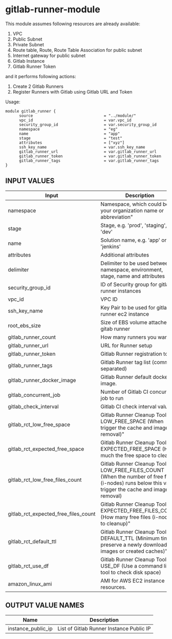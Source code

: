 # gitlab-runner-module

This module assumes following resources are already available:
1. VPC
2. Public Subnet
3. Private Subnet
4. Route table, Route, Route Table Association for public subnet
5. Internet gateway for public subnet
6. Gitlab Instance
7. Gitlab Runner Token

and it performs following actions:
1. Create 2 Gitlab Runners
2. Register Runners with Gitlab using Gitlab URL and Token

Usage:
```
module gitlab_runner {
      source                               = "../module/"
      vpc_id                               = var.vpc_id
      security_group_id                    = var.security_group_id
      namespace                            = "eg"
      name                                 = "app"
      stage                                = "test"
      attributes                           = ["xyz"]
      ssh_key_name                         = var.ssh_key_name
      gitlab_runner_url                    = var.gitlab_runner_url
      gitlab_runner_token                  = var.gitlab_runner_token
      gitlab_runner_tags                   = var.gitlab_runner_tags
}
```

## INPUT VALUES

| Input                                | Description                                                                                                                                           | Type    | Default                  | Required |
| -------------------------------------| ------------------------------------------------------------------------------------------------------------------------------------------------------| --------|--------------------------|----------|
| namespace                            | Namespace, which could be your organization name or abbreviation"                                                                                     | `string`| ""                       | yes      |
| stage                                | Stage, e.g. 'prod', 'staging', 'dev'                                                                                                                  | `string`| ""                       | yes      |
| name                                 | Solution name, e.g. 'app' or 'jenkins'                                                                                                                | `string`| ""                       | yes      |
| attributes                           | Additional attributes                                                                                                                                 | `list`  | `<list>`                 | no       |           
| delimiter                            | Delimiter to be used between namespace, environment, stage, name and attributes                                                                       | `string`| "-"                      | no       |
| security_group_id                    | ID of Security group for gitlab runner instances                                                                                                      | `string`| ""                       | yes      |
| vpc_id                               | VPC ID                                                                                                                                                | `string`| ""                       | yes      |
| ssh_key_name                         | Key Pair to be used for gitlab-runner ec2 instance                                                                                                    | `string`| ""                       | yes      |
| root_ebs_size                        | Size of EBS volume attached to gitab runner                                                                                                           | `number`| `32`                     | no       |
| gitlab_runner_count                  | How many runners you want?                                                                                                                            | `number`| `2`                      | no       |
| gitlab_runner_url                    | URL for Runner setup                                                                                                                                  | `string`| ""                       | yes      |
| gitlab_runner_token                  | Gitlab Runner registration token                                                                                                                      | `string`| ""                       | yes      |
| gitlab_runner_tags                   | Gitlab Runner tag list (comma separated)                                                                                                              | `string`| ""                       | yes      |
| gitlab_runner_docker_image           | Gitlab Runner default docker image.                                                                                                                   | `string`| `alpine:3.9`             | no       |
| gitlab_concurrent_job                | Number of Gitlab CI concurrent job to run                                                                                                             | `string`| `"4"`                    | no       |
| gitlab_check_interval                | Gitlab CI check interval value                                                                                                                        | `string`| `"0"`                    | no       |
| gitlab_rct_low_free_space            | Gitlab Runner Cleanup Tool - LOW_FREE_SPACE (When trigger the cache and image removal)"                                                               | `string`| `"8G"`                   | no       |
| gitlab_rct_expected_free_space       | Gitlab Runner Cleanup Tool - EXPECTED_FREE_SPACE (How much the free space to cleanup)                                                                 | `string`| `"10G"`                  | no       |
| gitlab_rct_low_free_files_count      | Gitlab Runner Cleanup Tool - LOW_FREE_FILES_COUNT (When the number of free files (i-nodes) runs below this value trigger the cache and image removal) | `string`| `"1048576"`              | no       |
| gitlab_rct_expected_free_files_count | Gitlab Runner Cleanup Tool - EXPECTED_FREE_FILES_COUNT (How many free files (i-nodes) to cleanup)"                                                    | `string`| `"1572864"`              | no       |
| gitlab_rct_default_ttl               | Gitlab Runner Cleanup Tool - DEFAULT_TTL (Minimum time to preserve a newly downloaded images or created caches)"                                      | `string`| `"1m"`                   | no       |
| gitlab_rct_use_df                    | Gitlab Runner Cleanup Tool - USE_DF (Use a command line df tool to check disk space)                                                                  | `string`| `"1"`                    | no       |
| amazon_linux_ami                     | AMI for AWS EC2 instance resources.                                                                                                                   | `string`| `"ami-0ff8a91507f77f867"`| no       |

## OUTPUT VALUE NAMES

| Name                              | Description                                   | 
| ----------------------------------| ----------------------------------------------| 
| instance_public_ip                | List of Gitlab Runner Instance   Public IP    | 